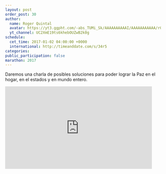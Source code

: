 ```yaml
---
layout: post
order_post: 30
author:
  name: Roger Quintal
  avatar: https://yt3.ggpht.com/-abs_TUMi_Sk/AAAAAAAAAAI/AAAAAAAAAAA/r0bNiFyaKP0/s88-c-k-no-mo-rj-c0xffffff/photo.jpg
  yt_channel: UC2XmE19ts6khebOUZwB2k0g
schedule:
  cet_time: 2017-01-02 04:00:00 +0000
  international: http://timeanddate.com/s/34r5
categories:
public_participation: false
marathon: 2017
---
```

Daremos una charla de posibles soluciones para poder lograr la Paz en el hogar, en el estados y en mundo entero.

<iframe width="475" height="267" src="https://www.youtube.com/embed/5oR7OfjKFAU" frameborder="0" allowfullscreen></iframe>
